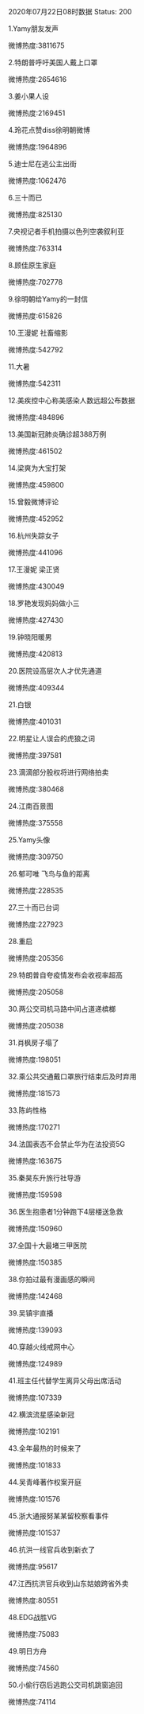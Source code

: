 2020年07月22日08时数据
Status: 200

1.Yamy朋友发声

微博热度:3811675

2.特朗普呼吁美国人戴上口罩

微博热度:2654616

3.姜小果人设

微博热度:2169451

4.玲花点赞diss徐明朝微博

微博热度:1964896

5.迪士尼在逃公主出街

微博热度:1062476

6.三十而已

微博热度:825130

7.央视记者手机拍摄以色列空袭叙利亚

微博热度:763314

8.顾佳原生家庭

微博热度:702778

9.徐明朝给Yamy的一封信

微博热度:615826

10.王漫妮 社畜缩影

微博热度:542792

11.大暑

微博热度:542311

12.美疾控中心称美感染人数远超公布数据

微博热度:484896

13.美国新冠肺炎确诊超388万例

微博热度:461502

14.梁爽为大宝打架

微博热度:459800

15.曾毅微博评论

微博热度:452952

16.杭州失踪女子

微博热度:441096

17.王漫妮 梁正贤

微博热度:430049

18.罗艳发现妈妈做小三

微博热度:427430

19.钟晓阳暖男

微博热度:420813

20.医院设高层次人才优先通道

微博热度:409344

21.白银

微博热度:401031

22.明星让人误会的虎狼之词

微博热度:397581

23.滴滴部分股权将进行网络拍卖

微博热度:380468

24.江南百景图

微博热度:375558

25.Yamy头像

微博热度:309750

26.郁可唯 飞鸟与鱼的距离

微博热度:228535

27.三十而已台词

微博热度:227923

28.重启

微博热度:205356

29.特朗普自夸疫情发布会收视率超高

微博热度:205058

30.两公交司机马路中间占道递槟榔

微博热度:205038

31.肖枫房子塌了

微博热度:198051

32.乘公共交通戴口罩旅行结束后及时弃用

微博热度:181573

33.陈屿性格

微博热度:170271

34.法国表态不会禁止华为在法投资5G

微博热度:163675

35.秦昊东升旅行社导游

微博热度:159598

36.医生抱患者1分钟跑下4层楼送急救

微博热度:150960

37.全国十大最堵三甲医院

微博热度:150385

38.你拍过最有漫画感的瞬间

微博热度:142468

39.吴镇宇直播

微博热度:139093

40.穿越火线戒网中心

微博热度:124989

41.班主任代替学生离异父母出席活动

微博热度:107339

42.横滨流星感染新冠

微博热度:102191

43.全年最热的时候来了

微博热度:101833

44.吴青峰著作权案开庭

微博热度:101576

45.浙大通报努某某留校察看事件

微博热度:101537

46.抗洪一线官兵收到新衣了

微博热度:95617

47.江西抗洪官兵收到山东姑娘跨省外卖

微博热度:80551

48.EDG战胜VG

微博热度:75083

49.明日方舟

微博热度:74560

50.小偷行窃后逃跑公交司机跳窗追回

微博热度:74114

